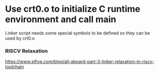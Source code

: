 # Use crt0.o to initialize C runtime environment and call main #
Linker script needs some special symbols to be defined so they can be used by crt0.o

### RISCV Relaxation ###
https://www.sifive.com/blog/all-aboard-part-3-linker-relaxation-in-riscv-toolchain
